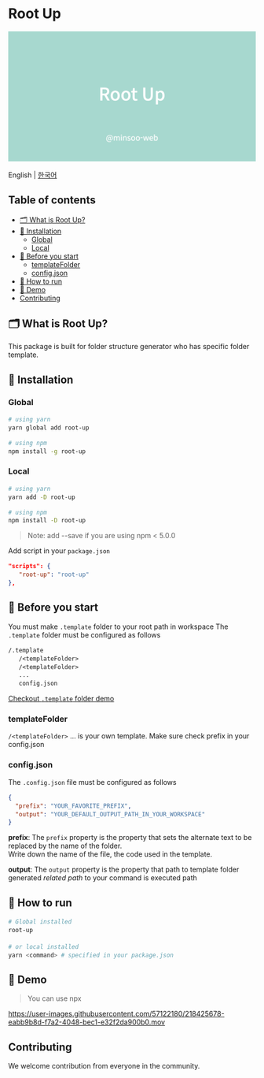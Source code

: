 # Root Up

![banner](./src/assets/images/banner.png)

English | [한국어](https://github.com/minsoo-web/root-up/blob/main/README.ko.md)

## Table of contents

- [🗂 What is Root Up?](#-what-is-root-up)
- [🚗 Installation](#-installation)
  - [Global](#global)
  - [Local](#local)
- [🛑 Before you start](#-before-you-start)
  - [templateFolder](#templateFolder)
  - [config.json](#config.json)
- [🚀 How to run](#-how-to-run)
- [🚕 Demo](#-demo)
- [Contributing](#contributing)

## 🗂 What is Root Up?

This package is built for folder structure generator who has specific folder template.

## 🚗 Installation

### Global

```bash
# using yarn
yarn global add root-up
```

```bash
# using npm
npm install -g root-up
```

### Local

```bash
# using yarn
yarn add -D root-up
```

```bash
# using npm
npm install -D root-up
```

> Note: add --save if you are using npm < 5.0.0

Add script in your `package.json`

```json
"scripts": {
   "root-up": "root-up"
},
```

## 🛑 Before you start

You must make `.template` folder to your root path in workspace
The `.template` folder must be configured as follows

```txt
/.template
   /<templateFolder>
   /<templateFolder>
   ...
   config.json
```

[Checkout `.template` folder demo](https://github.com/minsoo-web/root-up/tree/main/.template)

### templateFolder

`/<templateFolder>` ... is your own template.
Make sure check prefix in your config.json

### config.json

The `.config.json` file must be configured as follows

```json
{
  "prefix": "YOUR_FAVORITE_PREFIX",
  "output": "YOUR_DEFAULT_OUTPUT_PATH_IN_YOUR_WORKSPACE"
}
```

**prefix**:
The `prefix` property is the property that sets the alternate text to be replaced by the name of the folder.  
Write down the name of the file, the code used in the template.

**output**:
The `output` property is the property that path to template folder generated _related path_ to your command is executed path

## 🚀 How to run

```bash
# Global installed
root-up

# or local installed
yarn <command> # specified in your package.json
```

## 🚕 Demo

> You can use npx

https://user-images.githubusercontent.com/57122180/218425678-eabb9b8d-f7a2-4048-bec1-e32f2da900b0.mov

## Contributing

We welcome contribution from everyone in the community.
